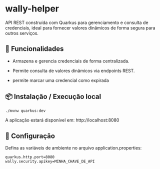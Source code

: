 # wally-helper
API REST construída com Quarkus para gerenciamento e consulta de credenciais, ideal para fornecer valores dinâmicos de forma segura para outros serviços.

## 🚀 Funcionalidades

- Armazena e gerencia credenciais de forma centralizada.

- Permite consulta de valores dinâmicos via endpoints REST.

- permite marcar uma credencial como expirada

## 📦 Instalação / Execução local
```bash
./mvnw quarkus:dev
```
A aplicação estará disponível em:
http://localhost:8080

## 🔧 Configuração
Defina as variáveis de ambiente no arquivo application.properties:

``` properties
quarkus.http.port=8080
wally.security.apikey=MINHA_CHAVE_DE_API
```